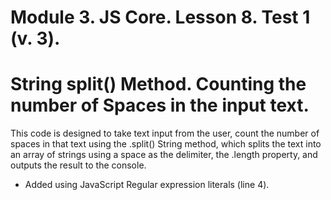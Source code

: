 # Module 3. JS Core. Lesson 8. Test 1 (v. 3).

# String split() Method. Counting the number of Spaces in the input text.

This code is designed to take text input from the user, count the number of spaces in that text using the .split() String method, which splits the text into an array of strings using a space as the delimiter, the .length property, and outputs the result to the console.

- Added using JavaScript Regular expression literals (line 4).
